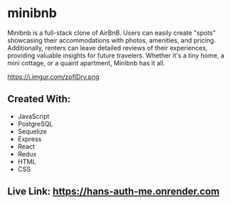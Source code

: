 # minibnb
Minibnb is a full-stack clone of AirBnB. Users can easily create "spots" showcasing their accommodations with photos, amenities, and pricing. Additionally, renters can leave detailed reviews of their experiences, providing valuable insights for future travelers.  Whether it's a tiny home, a mini cottage, or a quaint apartment, Minibnb has it all.

<img>https://i.imgur.com/zpfiDry.png</img>

## Created With: 
  - JavaScript
  - PostgreSQL
  - Sequelize
  - Express
  - React
  - Redux
  - HTML
  - CSS

## Live Link: https://hans-auth-me.onrender.com






